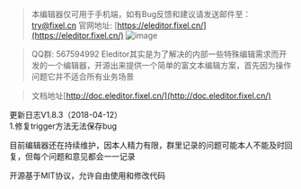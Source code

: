 >本编辑器仅可用于手机端，如有Bug反馈和建议请发送邮件至：try@fixel.cn
>官网地址: [https://eleditor.fixel.cn/](https://eleditor.fixel.cn/)
> ![image](https://eleditor.fixel.cn/static/eleditor/images/qrcode.png)

>QQ群: 567594992
>Eleditor其实是为了解决的内部一些特殊编辑需求而开发的一个编辑器，开源出来提供一个简单的富文本编辑方案，首先因为操作问题它并不适合所有业务场景

>文档地址[http://doc.eleditor.fixel.cn/](http://doc.eleditor.fixel.cn/)

更新日志V1.8.3（2018-04-12）<br>
1.修复trigger方法无法保存bug

目前编辑器还在持续维护，因本人精力有限，群里记录的问题可能本人不能及时回复，但每个问题和意见都会一一记录

开源基于MIT协议，允许自由使用和修改代码
